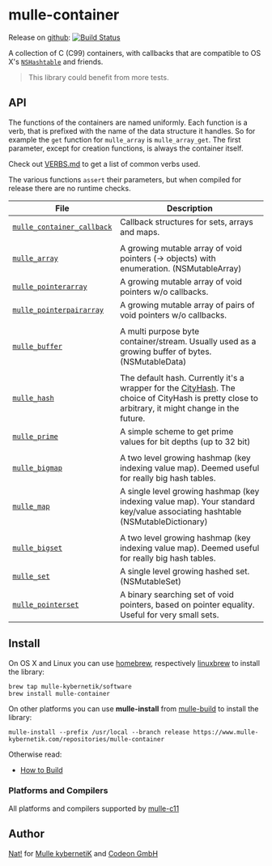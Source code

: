 # mulle-container

Release on [github](//github.com/mulle-nat/mulle-container): [![Build Status](https://travis-ci.org/mulle-nat/mulle-container.svg?branch=release)](https://travis-ci.org/mulle-nat/mulle-container)

A collection of C (C99) containers, with callbacks that are compatible to
OS X's [`NSHashtable`](//nshipster.com/nshashtable-and-nsmaptable/) and friends.

> This library could benefit from more tests.

## API

The functions of the containers are named uniformly. Each function is a verb,
that is prefixed with the name of the data structure it handles. So for example
the `get` function for `mulle_array` is `mulle_array_get`. The first parameter, 
except for creation functions, is always the container itself.

Check out [VERBS.md](dox/VERBS.md) to get a list of common verbs used.

The various functions `assert` their parameters, but when compiled for release
there are no runtime checks. 


File                                                         | Description
------------------------------------------------------------ | ----------------------------------------
[`mulle_container_callback`](dox/API_CONTAINER_CALLBACK.md)  | Callback structures for sets, arrays and maps.
                                                             |
[`mulle_array`](dox/API_ARRAY.md)                            | A growing mutable array of void pointers (-> objects) with enumeration. (NSMutableArray)
[`mulle_pointerarray`](dox/API_POINTERARRAY.md)              | A growing mutable array of void pointers w/o callbacks.
[`mulle_pointerpairarray`](dox/API_POINTERPAIRARRAY.md)      | A growing mutable array of pairs of void pointers w/o callbacks.
                                                             |
[`mulle_buffer`](dox/API_BUFFER.md)                          | A multi purpose byte container/stream. Usually used as a growing buffer of bytes. (NSMutableData)
                                                             |
[`mulle_hash`](dox/API_HASH.md)                              | The default hash. Currently it's a wrapper for the [CityHash](https://en.wikipedia.org/wiki/CityHash). The choice of CityHash is pretty close to arbitrary, it might change in the future.
[`mulle_prime`](dox/API_PRIME.md)                            | A simple scheme to get prime values for bit depths (up to 32 bit)
                                                             |
[`mulle_bigmap`](dox/API_BIGMAP.md)                          | A two level growing hashmap (key indexing value map). Deemed useful for really big hash tables.
[`mulle_map`](dox/API_MAP.md)                                | A single level growing hashmap (key indexing value map). Your standard key/value associating hashtable (NSMutableDictionary)
                                                             |
[`mulle_bigset`](dox/API_BIGSET.md)                          | A two level growing hashmap (key indexing value map). Deemed useful for really big hash tables.
[`mulle_set`](dox/API_SET.md)                                | A single level growing hashed set. (NSMutableSet)
[`mulle_pointerset`](dox/API_POINTERSET.md)                  | A binary searching set of void pointers, based on pointer equality. Useful for very small sets.



## Install

On OS X and Linux you can use [homebrew](//brew.sh), respectively
[linuxbrew](//linuxbrew.sh) to install the library:

```
brew tap mulle-kybernetik/software
brew install mulle-container
```

On other platforms you can use **mulle-install** from
[mulle-build](//www.mulle-kybernetik.com/software/git/mulle-build) to install the library:

```
mulle-install --prefix /usr/local --branch release https://www.mulle-kybernetik.com/repositories/mulle-container
```

Otherwise read:

* [How to Build](dox/BUILD.md)


### Platforms and Compilers

All platforms and compilers supported by
[mulle-c11](//www.mulle-kybernetik.com/software/git/mulle-c11/)


## Author

[Nat!](//www.mulle-kybernetik.com/weblog) for
[Mulle kybernetiK](//www.mulle-kybernetik.com) and
[Codeon GmbH](//www.codeon.de)
